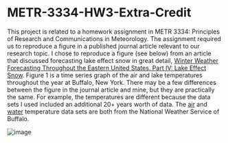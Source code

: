 # METR-3334-HW3-Extra-Credit
This project is related to a homework assignment in METR 3334: Principles of Research and Communications in Meteorology. The assignment required us to reproduce a figure in a published journal article relevant to our research topic. I chose to reproduce a figure (see below) from an article that discussed forecasting lake effect snow in great detail, [Winter Weather Forecasting Throughout the Eastern United States. Part IV: Lake Effect Snow](https://doi.org/10.1175/1520-0434(1995)010%3C0061:WWFTTE%3E2.0.CO;2). Figure 1 is a time series graph of the air and lake temperatures throughout the year at Buffalo, New York. There may be a few differences between the figure in the journal article and mine, but they are practically the same. For example, the temperatures are different because the data sets I used included an additional 20+ years worth of data. The [air](https://www.weather.gov/buf/BUFtemp) and [water](https://www.weather.gov/buf/Hist_LakeTemps) temperature data sets are both from the National Weather Service of Buffalo. 



![image](https://user-images.githubusercontent.com/130492486/232339983-94f1a480-67bd-4e22-9dea-611dd077a92d.png)
